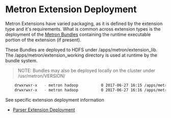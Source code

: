 # Metron Extension Deployment

Metron Extensions have varied packaging, as it is defined by the extension type and it's requirements.
What is common across extension types is the deployment of the [Metron Bundles](../../bundles-lib) containing the runtime
executable portion of the extension (if present).

These Bundles are deployed to HDFS under /apps/metron/extension_lib.
The /apps/metron/extension_working directory is used at runtime by the bundle system.

> NOTE: Bundles may also be deployed locally on the cluster under /usr/metron/VERSION/

```bash
    drwxrwxr-x   - metron hadoop          0 2017-06-27 16:15 /apps/metron/extension_lib
    drwxrwxr-x   - metron hadoop          0 2017-06-27 16:16 /apps/metron/extension_working
```


See specific extension deployment information

- [Parser Extension Deployment](metron-parser-extensions/parser_extension_deployment.md)
